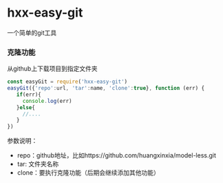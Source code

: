 # hxx-easy-git
一个简单的git工具
### 克隆功能
从github上下载项目到指定文件夹
```javascript
const easyGit = require('hxx-easy-git')
easyGit({'repo':url, 'tar':name, 'clone':true}, function (err) {
   if(err){
     console.log(err)
   }else{
     //....
   }
})
```
参数说明：
* repo：github地址，比如https://github.com/huangxinxia/model-less.git
* tar: 文件夹名称
* clone：要执行克隆功能（后期会继续添加其他功能）

